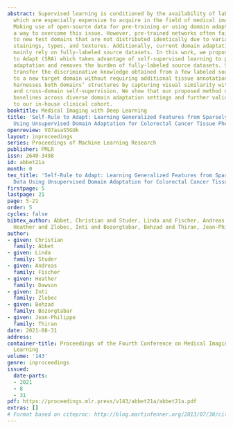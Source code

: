 ```yaml
---
abstract: Supervised learning is conditioned by the availability of labeled data,
  which are especially expensive to acquire in the field of medical image analysis.
  Making use of open-source data for pre-training or using domain adaptation can be
  a way to overcome this issue. However, pre-trained networks often fail to generalize
  to new test domains that are not distributed identically due to variations in tissue
  stainings, types, and textures. Additionally, current domain adaptation methods
  mainly rely on fully-labeled source datasets. In this work, we propose Self-Rule
  to Adapt (SRA) which takes advantage of self-supervised learning to perform domain
  adaptation and removes the burden of fully-labeled source datasets. SRA can effectively
  transfer the discriminative knowledge obtained from a few labeled source domain
  to a new target domain without requiring additional tissue annotations. Our method
  harnesses both domains’ structures by capturing visual similarity with intra-domain
  and cross-domain self-supervision. We show that our proposed method outperforms
  baselines across diverse domain adaptation settings and further validate our approach
  to our in-house clinical cohort.
booktitle: Medical Imaging with Deep Learning
title: 'Self-Rule to Adapt: Learning Generalized Features from Sparsely-Labeled Data
  Using Unsupervised Domain Adaptation for Colorectal Cancer Tissue Phenotyping'
openreview: VO7asaS5GUk
layout: inproceedings
series: Proceedings of Machine Learning Research
publisher: PMLR
issn: 2640-3498
id: abbet21a
month: 0
tex_title: 'Self-Rule to Adapt: Learning Generalized Features from Sparsely-Labeled
  Data Using Unsupervised Domain Adaptation for Colorectal Cancer Tissue Phenotyping'
firstpage: 5
lastpage: 21
page: 5-21
order: 5
cycles: false
bibtex_author: Abbet, Christian and Studer, Linda and Fischer, Andreas and Dawson,
  Heather and Zlobec, Inti and Bozorgtabar, Behzad and Thiran, Jean-Philippe
author:
- given: Christian
  family: Abbet
- given: Linda
  family: Studer
- given: Andreas
  family: Fischer
- given: Heather
  family: Dawson
- given: Inti
  family: Zlobec
- given: Behzad
  family: Bozorgtabar
- given: Jean-Philippe
  family: Thiran
date: 2021-08-31
address:
container-title: Proceedings of the Fourth Conference on Medical Imaging with Deep
  Learning
volume: '143'
genre: inproceedings
issued:
  date-parts:
  - 2021
  - 8
  - 31
pdf: https://proceedings.mlr.press/v143/abbet21a/abbet21a.pdf
extras: []
# Format based on citeproc: http://blog.martinfenner.org/2013/07/30/citeproc-yaml-for-bibliographies/
---
```


